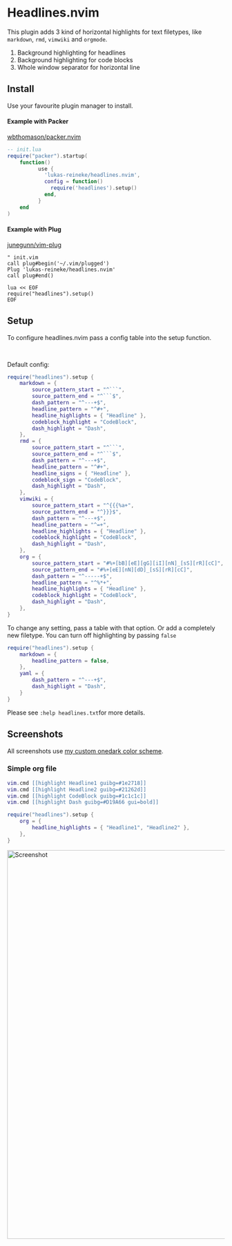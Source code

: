 # Headlines.nvim

This plugin adds 3 kind of horizontal highlights for text filetypes, like
`markdown`, `rmd`, `vimwiki` and `orgmode`.

1. Background highlighting for headlines
2. Background highlighting for code blocks
3. Whole window separator for horizontal line

## Install

Use your favourite plugin manager to install.

#### Example with Packer

[wbthomason/packer.nvim](https://github.com/wbthomason/packer.nvim)

```lua
-- init.lua
require("packer").startup(
    function()
          use {
            'lukas-reineke/headlines.nvim',
            config = function()
              require('headlines').setup()
            end,
          }
    end
)
```

#### Example with Plug

[junegunn/vim-plug](https://github.com/junegunn/vim-plug)

```vim
" init.vim
call plug#begin('~/.vim/plugged')
Plug 'lukas-reineke/headlines.nvim'
call plug#end()

lua << EOF
require("headlines").setup()
EOF
```

## Setup

To configure headlines.nvim pass a config table into the setup function.

<br>

Default config:

````lua
require("headlines").setup {
    markdown = {
        source_pattern_start = "^```",
        source_pattern_end = "^```$",
        dash_pattern = "^---+$",
        headline_pattern = "^#+",
        headline_highlights = { "Headline" },
        codeblock_highlight = "CodeBlock",
        dash_highlight = "Dash",
    },
    rmd = {
        source_pattern_start = "^```",
        source_pattern_end = "^```$",
        dash_pattern = "^---+$",
        headline_pattern = "^#+",
        headline_signs = { "Headline" },
        codeblock_sign = "CodeBlock",
        dash_highlight = "Dash",
    },
    vimwiki = {
        source_pattern_start = "^{{{%a+",
        source_pattern_end = "^}}}$",
        dash_pattern = "^---+$",
        headline_pattern = "^=+",
        headline_highlights = { "Headline" },
        codeblock_highlight = "CodeBlock",
        dash_highlight = "Dash",
    },
    org = {
        source_pattern_start = "#%+[bB][eE][gG][iI][nN]_[sS][rR][cC]",
        source_pattern_end = "#%+[eE][nN][dD]_[sS][rR][cC]",
        dash_pattern = "^-----+$",
        headline_pattern = "^%*+",
        headline_highlights = { "Headline" },
        codeblock_highlight = "CodeBlock",
        dash_highlight = "Dash",
    },
}
````

To change any setting, pass a table with that option. Or add a completely new filetype.
You can turn off highlighting by passing `false`

```lua
require("headlines").setup {
    markdown = {
        headline_pattern = false,
    },
    yaml = {
        dash_pattern = "^---+$",
        dash_highlight = "Dash",
    }
}
```

Please see `:help headlines.txt`for more details.

## Screenshots

All screenshots use [my custom onedark color scheme](https://github.com/lukas-reineke/onedark.nvim).

### Simple org file

```lua
vim.cmd [[highlight Headline1 guibg=#1e2718]]
vim.cmd [[highlight Headline2 guibg=#21262d]]
vim.cmd [[highlight CodeBlock guibg=#1c1c1c]]
vim.cmd [[highlight Dash guibg=#D19A66 gui=bold]]

require("headlines").setup {
    org = {
        headline_highlights = { "Headline1", "Headline2" },
    },
}
```

<img width="900" src="https://i.imgur.com/0tLcXDv.jpg" alt="Screenshot" />

